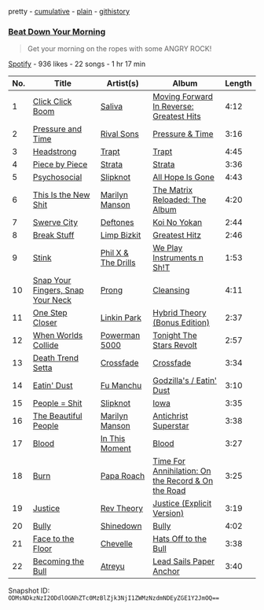 pretty - [cumulative](/playlists/cumulative/4qstWgP2KMRSiTY3a1fF2R.md) - [plain](/playlists/plain/4qstWgP2KMRSiTY3a1fF2R) - [githistory](https://github.githistory.xyz/mackorone/spotify-playlist-archive/blob/main/playlists/plain/4qstWgP2KMRSiTY3a1fF2R)

### [Beat Down Your Morning](https://open.spotify.com/playlist/4qstWgP2KMRSiTY3a1fF2R)

> Get your morning on the ropes with some ANGRY ROCK!

[Spotify](https://open.spotify.com/user/spotify) - 936 likes - 22 songs - 1 hr 17 min

| No. | Title | Artist(s) | Album | Length |
|---|---|---|---|---|
| 1 | [Click Click Boom](https://open.spotify.com/track/55SUneDPq3ZOrJi8sVG78G) | [Saliva](https://open.spotify.com/artist/5S6hjAxgxjsLylsTtMIimO) | [Moving Forward In Reverse: Greatest Hits](https://open.spotify.com/album/2DUQWxuRC0J8Nn3ejQHROx) | 4:12 |
| 2 | [Pressure and Time](https://open.spotify.com/track/6XDNRpkuzEc7zpKXSEWkVr) | [Rival Sons](https://open.spotify.com/artist/356c8AN5YWKvz86B4Sb1yf) | [Pressure & Time](https://open.spotify.com/album/5zD6AMrPIPyJc0ZEb5W4Wr) | 3:16 |
| 3 | [Headstrong](https://open.spotify.com/track/1AEYT6VxrxXPMoQUxsY0E4) | [Trapt](https://open.spotify.com/artist/1UdQqCUR7RwB9YYJONwbdM) | [Trapt](https://open.spotify.com/album/4jd0qgZ4gaHW6b0lgpZKWk) | 4:45 |
| 4 | [Piece by Piece](https://open.spotify.com/track/5A495HyfXkBqQf3Vk7ygBK) | [Strata](https://open.spotify.com/artist/0MLKfDfrr2LvUqZxBvYLTv) | [Strata](https://open.spotify.com/album/1DYHpns3UkdTJuYeyc9T0N) | 3:36 |
| 5 | [Psychosocial](https://open.spotify.com/track/5Pm9uuEL0q6aXSRT3161UP) | [Slipknot](https://open.spotify.com/artist/05fG473iIaoy82BF1aGhL8) | [All Hope Is Gone](https://open.spotify.com/album/4vD8PvUW4UfSL9K4CspEzv) | 4:43 |
| 6 | [This Is the New Shit](https://open.spotify.com/track/4b4eQqhpgmJsy4dP07V7cG) | [Marilyn Manson](https://open.spotify.com/artist/2VYQTNDsvvKN9wmU5W7xpj) | [The Matrix Reloaded: The Album](https://open.spotify.com/album/4iLPd0Abb4S96sB2QEz2bl) | 4:20 |
| 7 | [Swerve City](https://open.spotify.com/track/3RVz8wD8Bln7Vanl6f4ixY) | [Deftones](https://open.spotify.com/artist/6Ghvu1VvMGScGpOUJBAHNH) | [Koi No Yokan](https://open.spotify.com/album/3FYZ9IY806abMbNRhDghmV) | 2:44 |
| 8 | [Break Stuff](https://open.spotify.com/track/2YC6ET3q1F29B0V7UcPV70) | [Limp Bizkit](https://open.spotify.com/artist/165ZgPlLkK7bf5bDoFc6Sb) | [Greatest Hitz](https://open.spotify.com/album/50na3UenOpUOS1uuWXM0AY) | 2:46 |
| 9 | [Stink](https://open.spotify.com/track/7gFpLgsQuDKFwJm4EM97kK) | [Phil X & The Drills](https://open.spotify.com/artist/5Kycp9QanHjRUXCTO6w1m2) | [We Play Instruments n Sh!T](https://open.spotify.com/album/4sFhpSx33VTfO20z1vkj0u) | 1:53 |
| 10 | [Snap Your Fingers, Snap Your Neck](https://open.spotify.com/track/7hgtn706RqLE5q1mWe8aQx) | [Prong](https://open.spotify.com/artist/6SER9tY2pDIDVWVf5Ql97B) | [Cleansing](https://open.spotify.com/album/1RmsgRJnBFyRMAVl1NW9pO) | 4:11 |
| 11 | [One Step Closer](https://open.spotify.com/track/3K4HG9evC7dg3N0R9cYqk4) | [Linkin Park](https://open.spotify.com/artist/6XyY86QOPPrYVGvF9ch6wz) | [Hybrid Theory \(Bonus Edition\)](https://open.spotify.com/album/6hPkbAV3ZXpGZBGUvL6jVM) | 2:37 |
| 12 | [When Worlds Collide](https://open.spotify.com/track/6aF5JtQSrh7wNrkDE9B0My) | [Powerman 5000](https://open.spotify.com/artist/5imUS9dQyCbAjUEJJ9QyWC) | [Tonight The Stars Revolt](https://open.spotify.com/album/3Z3yndLeHs01iYPSNzTBBk) | 2:57 |
| 13 | [Death Trend Setta](https://open.spotify.com/track/6Xpm4ajdj9SkiP08JKg3vK) | [Crossfade](https://open.spotify.com/artist/4IR8ZkpbyyKrqsIzchF3NB) | [Crossfade](https://open.spotify.com/album/1namjaJZ23ozXXB7X2d4hy) | 3:34 |
| 14 | [Eatin' Dust](https://open.spotify.com/track/2eHruBEy06Vt7VswO4ROhC) | [Fu Manchu](https://open.spotify.com/artist/1TKaUU8ooBgSW9TlyKsw6k) | [Godzilla's / Eatin' Dust](https://open.spotify.com/album/7GyCk26ieCcV2CAtheDuYF) | 3:10 |
| 15 | [People = Shit](https://open.spotify.com/track/3nSK1M29hY2Jg2CjsJe98h) | [Slipknot](https://open.spotify.com/artist/05fG473iIaoy82BF1aGhL8) | [Iowa](https://open.spotify.com/album/7yQmrL4bms0JIWamjA2ok1) | 3:35 |
| 16 | [The Beautiful People](https://open.spotify.com/track/2aIB1CdRRG7YLBu9hNw9nR) | [Marilyn Manson](https://open.spotify.com/artist/2VYQTNDsvvKN9wmU5W7xpj) | [Antichrist Superstar](https://open.spotify.com/album/7APnZJwayR3lH9aUDPDYQB) | 3:38 |
| 17 | [Blood](https://open.spotify.com/track/308BpHy6evPQz9hSPpSLNf) | [In This Moment](https://open.spotify.com/artist/6tbLPxj1uQ6vsRQZI2YFCT) | [Blood](https://open.spotify.com/album/1azQBA4tlIPpqXcABHVYkl) | 3:27 |
| 18 | [Burn](https://open.spotify.com/track/356hjE9Uy3aEtxZ1N0Xcwj) | [Papa Roach](https://open.spotify.com/artist/4RddZ3iHvSpGV4dvATac9X) | [Time For Annihilation: On the Record & On the Road](https://open.spotify.com/album/0uqob4D4OyGLM665Gz9MdN) | 3:25 |
| 19 | [Justice](https://open.spotify.com/track/0HZ3FNizbBpdp38zrKhxHs) | [Rev Theory](https://open.spotify.com/artist/10n5DVRlZbjbZ5ffpwpn6l) | [Justice \(Explicit Version\)](https://open.spotify.com/album/6kI4sW6XUBjFWiDiHAkZNM) | 3:19 |
| 20 | [Bully](https://open.spotify.com/track/7hj2dEEcBL2gfra1Vq3ejh) | [Shinedown](https://open.spotify.com/artist/70BYFdaZbEKbeauJ670ysI) | [Bully](https://open.spotify.com/album/0NTF9I5k2rNo4CmiIiynq7) | 4:02 |
| 21 | [Face to the Floor](https://open.spotify.com/track/6sREV6MpLHTqcOmBK5mvYF) | [Chevelle](https://open.spotify.com/artist/56dO9zeHKuU5Gvfc2kxHNw) | [Hats Off to the Bull](https://open.spotify.com/album/4rTrbTxqjHtjle04l4blOV) | 3:38 |
| 22 | [Becoming the Bull](https://open.spotify.com/track/3alR818PhuUHGV3FftmjfW) | [Atreyu](https://open.spotify.com/artist/3LkSiHbjqOHCKCqBfEZOTv) | [Lead Sails Paper Anchor](https://open.spotify.com/album/4zODET967NN009YRlHxkq1) | 3:40 |

Snapshot ID: `ODMsNDkzNzI2ODdlOGNhZTc0MzBlZjk3NjI1ZWMzNzdmNDEyZGE1Y2JmOQ==`
